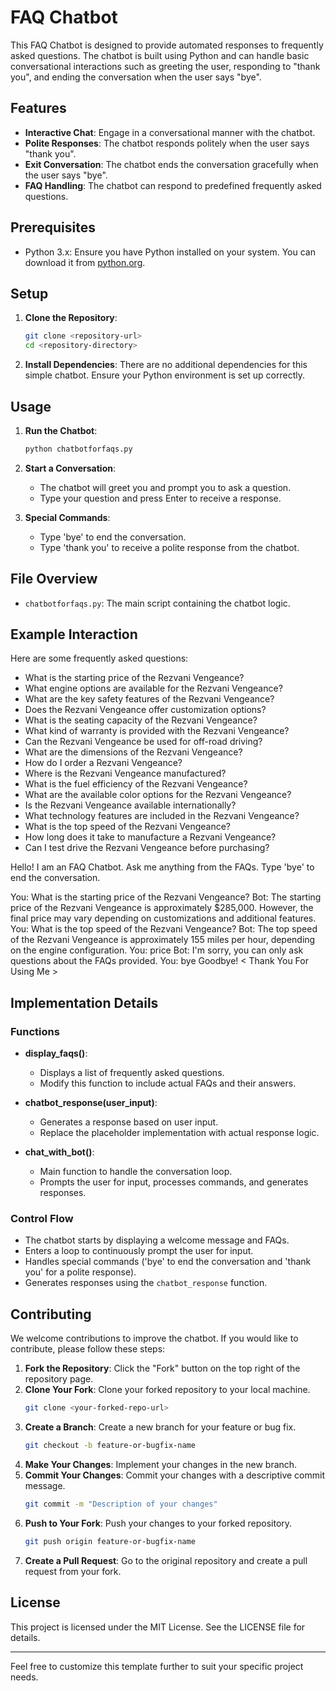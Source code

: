 # FAQ Chatbot

This FAQ Chatbot is designed to provide automated responses to frequently asked questions. The chatbot is built using Python and can handle basic conversational interactions such as greeting the user, responding to "thank you", and ending the conversation when the user says "bye".

## Features

- **Interactive Chat**: Engage in a conversational manner with the chatbot.
- **Polite Responses**: The chatbot responds politely when the user says "thank you".
- **Exit Conversation**: The chatbot ends the conversation gracefully when the user says "bye".
- **FAQ Handling**: The chatbot can respond to predefined frequently asked questions.

## Prerequisites

- Python 3.x: Ensure you have Python installed on your system. You can download it from [python.org](https://www.python.org/).

## Setup

1. **Clone the Repository**:
    ```sh
    git clone <repository-url>
    cd <repository-directory>
    ```

2. **Install Dependencies**:
   There are no additional dependencies for this simple chatbot. Ensure your Python environment is set up correctly.

## Usage

1. **Run the Chatbot**:
    ```sh
    python chatbotforfaqs.py
    ```

2. **Start a Conversation**:
   - The chatbot will greet you and prompt you to ask a question.
   - Type your question and press Enter to receive a response.

3. **Special Commands**:
   - Type 'bye' to end the conversation.
   - Type 'thank you' to receive a polite response from the chatbot.

## File Overview

- `chatbotforfaqs.py`: The main script containing the chatbot logic.

## Example Interaction

Here are some frequently asked questions:
- What is the starting price of the Rezvani Vengeance?
- What engine options are available for the Rezvani Vengeance?
- What are the key safety features of the Rezvani Vengeance?
- Does the Rezvani Vengeance offer customization options?
- What is the seating capacity of the Rezvani Vengeance?
- What kind of warranty is provided with the Rezvani Vengeance?
- Can the Rezvani Vengeance be used for off-road driving?
- What are the dimensions of the Rezvani Vengeance?
- How do I order a Rezvani Vengeance?
- Where is the Rezvani Vengeance manufactured?
- What is the fuel efficiency of the Rezvani Vengeance?
- What are the available color options for the Rezvani Vengeance?
- Is the Rezvani Vengeance available internationally?
- What technology features are included in the Rezvani Vengeance?
- What is the top speed of the Rezvani Vengeance?
- How long does it take to manufacture a Rezvani Vengeance?
- Can I test drive the Rezvani Vengeance before purchasing?





 Hello! I am an FAQ Chatbot. Ask me anything from the FAQs.
Type 'bye' to end the conversation.

You: What is the starting price of the Rezvani Vengeance?
Bot: The starting price of the Rezvani Vengeance is approximately $285,000. However, the final price may vary depending on customizations and additional features.
You: What is the top speed of the Rezvani Vengeance?
Bot: The top speed of the Rezvani Vengeance is approximately 155 miles per hour, depending on the engine configuration.
You: price
Bot: I'm sorry, you can only ask questions about the FAQs provided.
You: bye
Goodbye! 
 < Thank You For Using Me >

 

## Implementation Details

### Functions

- **display_faqs()**:
  - Displays a list of frequently asked questions.
  - Modify this function to include actual FAQs and their answers.

- **chatbot_response(user_input)**:
  - Generates a response based on user input.
  - Replace the placeholder implementation with actual response logic.

- **chat_with_bot()**:
  - Main function to handle the conversation loop.
  - Prompts the user for input, processes commands, and generates responses.

### Control Flow

- The chatbot starts by displaying a welcome message and FAQs.
- Enters a loop to continuously prompt the user for input.
- Handles special commands ('bye' to end the conversation and 'thank you' for a polite response).
- Generates responses using the `chatbot_response` function.

## Contributing

We welcome contributions to improve the chatbot. If you would like to contribute, please follow these steps:

1. **Fork the Repository**: Click the "Fork" button on the top right of the repository page.
2. **Clone Your Fork**: Clone your forked repository to your local machine.
    ```sh
    git clone <your-forked-repo-url>
    ```
3. **Create a Branch**: Create a new branch for your feature or bug fix.
    ```sh
    git checkout -b feature-or-bugfix-name
    ```
4. **Make Your Changes**: Implement your changes in the new branch.
5. **Commit Your Changes**: Commit your changes with a descriptive commit message.
    ```sh
    git commit -m "Description of your changes"
    ```
6. **Push to Your Fork**: Push your changes to your forked repository.
    ```sh
    git push origin feature-or-bugfix-name
    ```
7. **Create a Pull Request**: Go to the original repository and create a pull request from your fork.

## License

This project is licensed under the MIT License. See the LICENSE file for details.

---

Feel free to customize this template further to suit your specific project needs.
